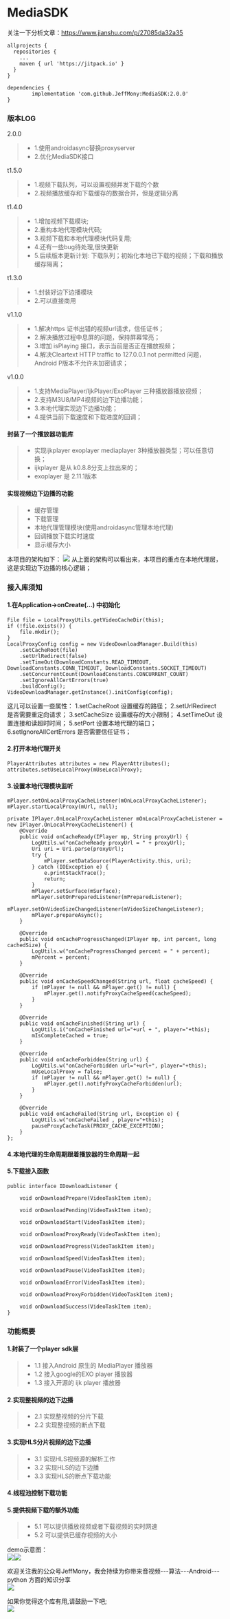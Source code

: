 # MediaSDK

关注一下分析文章：https://www.jianshu.com/p/27085da32a35

```
allprojects {
  repositories {
    ...
    maven { url 'https://jitpack.io' }
  }
}

dependencies {
        implementation 'com.github.JeffMony:MediaSDK:2.0.0'
}
```

### 版本LOG
2.0.0
> * 1.使用androidasync替换proxyserver
> *  2.优化MediaSDK接口

t1.5.0
> * 1.视频下载队列，可以设置视频并发下载的个数
> * 2.视频播放缓存和下载缓存的数据合并，但是逻辑分离

t1.4.0
> * 1.增加视频下载模块;
> * 2.重构本地代理模块代码;
> * 3.视频下载和本地代理模块代码复用;
> * 4.还有一些bug待处理,很快更新
> * 5.后续版本更新计划: 下载队列；初始化本地已下载的视频；下载和播放缓存隔离；

t1.3.0
> * 1.封装好边下边播模块
> * 2.可以直接商用

v1.1.0
> * 1.解决https 证书出错的视频url请求，信任证书；
> * 2.解决播放过程中息屏的问题，保持屏幕常亮；
> * 3.增加 isPlaying 接口，表示当前是否正在播放视频；
> * 4.解决Cleartext HTTP traffic to 127.0.0.1 not permitted 问题，Android P版本不允许未加密请求；

v1.0.0
> * 1.支持MediaPlayer/IjkPlayer/ExoPlayer 三种播放器播放视频；
> * 2.支持M3U8/MP4视频的边下边播功能；
> * 3.本地代理实现边下边播功能；
> * 4.提供当前下载速度和下载进度的回调；


#### 封装了一个播放器功能库
> * 实现ijkplayer  exoplayer mediaplayer 3种播放器类型；可以任意切换；
> * ijkplayer 是从 k0.8.8分支上拉出来的；
> * exoplayer 是 2.11.1版本
#### 实现视频边下边播的功能
> * 缓存管理
> * 下载管理
> * 本地代理管理模块(使用androidasync管理本地代理)
> * 回调播放下载实时速度
> * 显示缓存大小

本项目的架构如下：
![](./files/LocalProxy.png)
从上面的架构可以看出来，本项目的重点在本地代理层，这是实现边下边播的核心逻辑；


### 接入库须知
#### 1.在Application->onCreate(...) 中初始化
```
File file = LocalProxyUtils.getVideoCacheDir(this);
if (!file.exists()) {
    file.mkdir();
}
LocalProxyConfig config = new VideoDownloadManager.Build(this)
    .setCacheRoot(file)
    .setUrlRedirect(false)
    .setTimeOut(DownloadConstants.READ_TIMEOUT, DownloadConstants.CONN_TIMEOUT, DownloadConstants.SOCKET_TIMEOUT)
    .setConcurrentCount(DownloadConstants.CONCURRENT_COUNT)
    .setIgnoreAllCertErrors(true)
    .buildConfig();
VideoDownloadManager.getInstance().initConfig(config);
```
这儿可以设置一些属性：
1.setCacheRoot            设置缓存的路径；
2.setUrlRedirect          是否需要重定向请求；
3.setCacheSize            设置缓存的大小限制；
4.setTimeOut              设置连接和读超时时间；
5.setPort                 设置本地代理的端口；
6.setIgnoreAllCertErrors  是否需要信任证书；
#### 2.打开本地代理开关
```
PlayerAttributes attributes = new PlayerAttributes();
attributes.setUseLocalProxy(mUseLocalProxy);
```
#### 3.设置本地代理模块监听
```
mPlayer.setOnLocalProxyCacheListener(mOnLocalProxyCacheListener);
mPlayer.startLocalProxy(mUrl, null);

private IPlayer.OnLocalProxyCacheListener mOnLocalProxyCacheListener = new IPlayer.OnLocalProxyCacheListener() {
    @Override
    public void onCacheReady(IPlayer mp, String proxyUrl) {
        LogUtils.w("onCacheReady proxyUrl = " + proxyUrl);
        Uri uri = Uri.parse(proxyUrl);
        try {
            mPlayer.setDataSource(PlayerActivity.this, uri);
        } catch (IOException e) {
            e.printStackTrace();
            return;
        }
        mPlayer.setSurface(mSurface);
        mPlayer.setOnPreparedListener(mPreparedListener);
        mPlayer.setOnVideoSizeChangedListener(mVideoSizeChangeListener);
        mPlayer.prepareAsync();
    }

    @Override
    public void onCacheProgressChanged(IPlayer mp, int percent, long cachedSize) {
        LogUtils.w("onCacheProgressChanged percent = " + percent);
        mPercent = percent;
    }

    @Override
    public void onCacheSpeedChanged(String url, float cacheSpeed) {
        if (mPlayer != null && mPlayer.get() != null) {
            mPlayer.get().notifyProxyCacheSpeed(cacheSpeed);
        }
    }

    @Override
    public void onCacheFinished(String url) {
        LogUtils.i("onCacheFinished url="+url + ", player="+this);
        mIsCompleteCached = true;
    }

    @Override
    public void onCacheForbidden(String url) {
        LogUtils.w("onCacheForbidden url="+url+", player="+this);
        mUseLocalProxy = false;
        if (mPlayer != null && mPlayer.get() != null) {
            mPlayer.get().notifyProxyCacheForbidden(url);
        }
    }

    @Override
    public void onCacheFailed(String url, Exception e) {
        LogUtils.w("onCacheFailed , player="+this);
        pauseProxyCacheTask(PROXY_CACHE_EXCEPTION);
    }
};
```
#### 4.本地代理的生命周期跟着播放器的生命周期一起
#### 5.下载接入函数

```
public interface IDownloadListener {

    void onDownloadPrepare(VideoTaskItem item);

    void onDownloadPending(VideoTaskItem item);

    void onDownloadStart(VideoTaskItem item);

    void onDownloadProxyReady(VideoTaskItem item);

    void onDownloadProgress(VideoTaskItem item);

    void onDownloadSpeed(VideoTaskItem item);

    void onDownloadPause(VideoTaskItem item);

    void onDownloadError(VideoTaskItem item);

    void onDownloadProxyForbidden(VideoTaskItem item);

    void onDownloadSuccess(VideoTaskItem item);
}
```


### 功能概要
#### 1.封装了一个player sdk层
> * 1.1 接入Android 原生的 MediaPlayer 播放器
> * 1.2 接入google的EXO player 播放器
> * 1.3 接入开源的 ijk player 播放器
#### 2.实现整视频的边下边播
> * 2.1 实现整视频的分片下载
> * 2.2 实现整视频的断点下载
#### 3.实现HLS分片视频的边下边播
> * 3.1 实现HLS视频源的解析工作
> * 3.2 实现HLS的边下边播
> * 3.3 实现HLS的断点下载功能
#### 4.线程池控制下载功能
#### 5.提供视频下载的额外功能
> * 5.1 可以提供播放视频或者下载视频的实时网速
> * 5.2 可以提供已缓存视频的大小

demo示意图：<br>
![](./files/test1_low.jpg)![](./files/test2_low.jpg)

欢迎关注我的公众号JeffMony，我会持续为你带来音视频---算法---Android---python 方面的知识分享<br>
![](./files/JeffMony.jpg)

如果你觉得这个库有用,请鼓励一下吧;<br>
![](./files/ErWeiMa.jpg)
